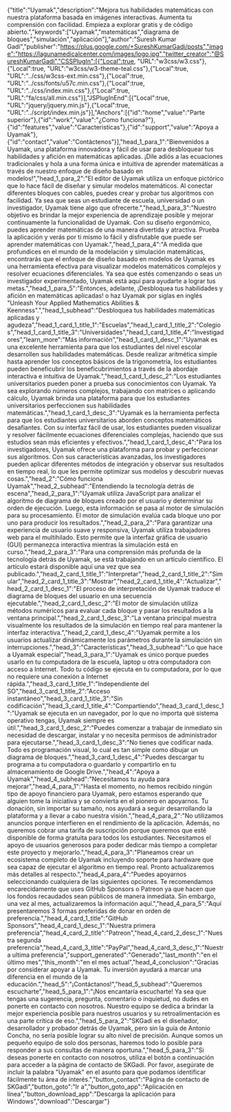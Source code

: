 ﻿{"title":"Uyamak","description":"Mejora tus habilidades matemáticas con nuestra plataforma basada en imágenes interactivas. Aumenta tu comprensión con facilidad. Empieza a explorar gratis y de código abierto.","keywords":["Uyamak","matemáticas","diagrama de bloques","simulación","aplicación"],"author":"Suresh Kumar Gadi","publisher":"https://plus.google.com/+SureshKumarGadi/posts","image":"https://lagunamedicalcenter.com/images/logo.jpg","twitter_creator":"@SureshKumarGadi","CSSPlugIn":[{"Local":true, "URL":"w3css/w3.css"},{"Local":true, "URL":"w3css/w3-theme-teal.css"},{"Local":true, "URL":"../css/w3css-ext.min.css"},{"Local":true, "URL":"../css/fonts/u57c.min.css"},{"Local":true, "URL":"../css/index.min.css"},{"Local":true, "URL":"fa/css/all.min.css"}],"JSPlugInEnd":[{"Local":true, "URL":"jquery/jquery.min.js"},{"Local":true, "URL":"../script/index.min.js"}],"Anchors":[{"id":"home","value":"Parte superior"},{"id":"work","value":"¿Como funciona?"},{"id":"features","value":"Caracteristicas"},{"id":"support","value":"Apoya a Uyamak"},{"id":"contact","value":"Contáctenos"}],"head_1_para_1":"Bienvenidos a Uyamak, una plataforma innovadora y fácil de usar para desbloquear tus habilidades y afición en matemáticas aplicadas. ¡Dile adiós a las ecuaciones tradicionales y hola a una forma única e intuitiva de aprender matemáticas a través de nuestro enfoque de diseño basado en modelos!","head_1_para_2":"El editor de Uyamak utiliza un enfoque pictórico que lo hace fácil de diseñar y simular modelos matemáticos. Al conectar diferentes bloques con cables, puedes crear y probar tus algoritmos con facilidad. Ya sea que seas un estudiante de escuela, universidad o un investigador, Uyamak tiene algo que ofrecerte.","head_1_para_3":"Nuestro objetivo es brindar la mejor experiencia de aprendizaje posible y mejorar continuamente la funcionalidad de Uyamak. Con su diseño ergonómico, puedes aprender matemáticas de una manera divertida y atractiva. Prueba la aplicación y verás por ti mismo lo fácil y disfrutable que puede ser aprender matemáticas con Uyamak.","head_1_para_4":"A medida que profundices en el mundo de la modelación y simulación matemáticas, encontrarás que el enfoque de diseño basado en modelos de Uyamak es una herramienta efectiva para visualizar modelos matemáticos complejos y resolver ecuaciones diferenciales. Ya sea que estés comenzando o seas un investigador experimentado, Uyamak está aquí para ayudarte a lograr tus metas.","head_1_para_5":"Entonces, adelante, ¡Desbloquea tus habilidades y afición en matemáticas aplicadas! o haz Uyamak por siglas en inglés \"Unleash Your Applied Mathematics Abilities & Keenness\".","head_1_subhead":"Desbloquea tus habilidades matemáticas aplicadas y agudeza","head_1_card_1_title_1":"Escuelas","head_1_card_1_title_2":"Colegios","head_1_card_1_title_3":"Universidades","head_1_card_1_title_4":"Investigadores","learn_more":"Más información","head_1_card_1_desc_1":"Uyamak es una excelente herramienta para que los estudiantes del nivel escolar desarrollen sus habilidades matemáticas. Desde realizar aritmética simple hasta aprender los conceptos básicos de la trigonometría, los estudiantes pueden beneficubrir los beneficubrimientos a través de la abordaje interactiva e intuitiva de Uyamak.","head_1_card_1_desc_2":"Los estudiantes universitarios pueden poner a prueba sus conocimientos con Uyamak. Ya sea explorando números complejos, trabajando con matrices o aplicando cálculo, Uyamak brinda una plataforma para que los estudiantes universitarios perfeccionen sus habilidades matemáticas.","head_1_card_1_desc_3":"Uyamak es la herramienta perfecta para que los estudiantes universitarios aborden conceptos matemáticos desafiantes. Con su interfaz fácil de usar, los estudiantes pueden visualizar y resolver fácilmente ecuaciones diferenciales complejas, haciendo que sus estudios sean más eficientes y efectivos.","head_1_card_1_desc_4":"Para los investigadores, Uyamak ofrece una plataforma para probar y perfeccionar sus algoritmos. Con sus características avanzadas, los investigadores pueden aplicar diferentes métodos de integración y observar sus resultados en tiempo real, lo que les permite optimizar sus modelos y descubrir nuevas cosas.","head_2":"Cómo funciona Uyamak","head_2_subhead":"Entendiendo la tecnología detrás de escena","head_2_para_1":"Uyamak utiliza JavaScript para analizar el algoritmo de diagrama de bloques creado por el usuario y determinar su orden de ejecución. Luego, esta información se pasa al motor de simulación para su procesamiento. El motor de simulación evalúa cada bloque uno por uno para producir los resultados.","head_2_para_2":"Para garantizar una experiencia de usuario suave y responsiva, Uyamak utiliza trabajadores web para el multihilado. Esto permite que la interfaz gráfica de usuario (GUI) permanezca interactiva mientras la simulación está en curso.","head_2_para_3":"Para una comprensión más profunda de la tecnología detrás de Uyamak, se está trabajando en un artículo científico. El artículo estará disponible aquí una vez que sea publicado.","head_2_card_1_title_1":"Interpretar","head_2_card_1_title_2":"Simular","head_2_card_1_title_3":"Mostrar","head_2_card_1_title_4":"Actualizar","head_2_card_1_desc_1":"El proceso de interpretación de Uyamak traduce el diagrama de bloques del usuario en una secuencia ejecutable.","head_2_card_1_desc_2":"El motor de simulación utiliza métodos numéricos para evaluar cada bloque y pasar los resultados a la ventana principal.","head_2_card_1_desc_3":"La ventana principal muestra visualmente los resultados de la simulación en tiempo real para mantener la interfaz interactiva.","head_2_card_1_desc_4":"Uyamak permite a los usuarios actualizar dinámicamente los parámetros durante la simulación sin interrupciones.","head_3":"Características","head_3_subhead":"Lo que hace a Uyamak especial","head_3_para_1":"Uyamak es único porque puedes usarlo en tu computadora de la escuela, laptop u otra computadora con acceso a Internet. Todo tu código se ejecuta en tu computadora, por lo que no requiere una conexión a Internet rápida.","head_3_card_1_title_1":"Independiente del SO","head_3_card_1_title_2":"Acceso instantáneo","head_3_card_1_title_3":"Sin codificación","head_3_card_1_title_4":"Compartiendo","head_3_card_1_desc_1":"Uyamak se ejecuta en un navegador, por lo que no importa qué sistema operativo tengas, Uyamak siempre es útil.","head_3_card_1_desc_2":"Puedes comenzar a trabajar de inmediato sin necesidad de descargar, instalar y no necesita permisos de administrador para ejecutarse.","head_3_card_1_desc_3":"No tienes que codificar nada. Todo es programación visual, lo cual es tan simple como dibujar un diagrama de bloques.","head_3_card_1_desc_4":"Puedes descargar tu programa a tu computadora o guardarlo y compartirlo en tu almacenamiento de Google Drive.","head_4":"Apoya a Uyamak","head_4_subhead":"Necesitamos tu ayuda para mejorar","head_4_para_1":"Hasta el momento, no hemos recibido ningún tipo de apoyo financiero para Uyamak, pero estamos esperando que alguien tome la iniciativa y se convierta en el pionero en apoyarnos. Tu donación, sin importar su tamaño, nos ayudará a seguir desarrollando la plataforma y a llevar a cabo nuestra visión.","head_4_para_2":"No utilizamos anuncios porque interfieren en el rendimiento de la aplicación. Además, no queremos cobrar una tarifa de suscripción porque queremos que esté disponible de forma gratuita para todos los estudiantes. Necesitamos el apoyo de usuarios generosos para poder dedicar más tiempo a completar este proyecto y mejorarlo.","head_4_para_3":"Planeamos crear un ecosistema completo de Uyamak incluyendo soporte para hardware que sea capaz de ejecutar el algoritmo en tiempo real. Pronto actualizaremos más detalles al respecto.","head_4_para_4":"Puedes apoyarnos seleccionando cualquiera de las siguientes opciones. Te recomendamos encarecidamente que uses GitHub Sponsors o Patreon ya que hacen que los fondos recaudados sean públicos de manera inmediata. Sin embargo, una vez al mes, actualizaremos la información aquí.","head_4_para_5":"Aquí presentaremos 3 formas preferidas de donar en orden de preferencia.","head_4_card_1_title":"GitHub Sponsors","head_4_card_1_desc_1":"Nuestra primera preferencia","head_4_card_2_title":"Patreon","head_4_card_2_desc_1":"Nuestra segunda preferencia","head_4_card_3_title":"PayPal","head_4_card_3_desc_1":"Nuestra ultima preferencia","support_generated":"Generado","last_month":"en el último mes","this_month":"en el mes actual","head_4_conclusion":"Gracias por considerar apoyar a Uyamak. Tu inversión ayudará a marcar una diferencia en el mundo de la educación.","head_5":"¡Contáctanos!","head_5_subhead":"Queremos escucharte","head_5_para_1":"¡Nos encantaría escucharte! Ya sea que tengas una sugerencia, pregunta, comentario o inquietud, no dudes en ponerte en contacto con nosotros. Nuestro equipo se dedica a brindar la mejor experiencia posible para nuestros usuarios y su retroalimentación es una parte crítica de eso.","head_5_para_2":"SKGadi es el diseñador, desarrollador y probador detrás de Uyamak, pero sin la guía de Antonio Concha, no sería posible lograr su alto nivel de precisión. Aunque somos un pequeño equipo de solo dos personas, haremos todo lo posible para responder a sus consultas de manera oportuna.","head_5_para_3":"Si deseas ponerte en contacto con nosotros, utiliza el botón a continuación para acceder a la página de contacto de SKGadi. Por favor, asegúrate de incluir la palabra \"Uyamak\" en el asunto para que podamos identificar fácilmente tu área de interés.","button_contact":"Página de contacto de SKGadi","button_goto":"Ir a","button_goto_app":"Aplicación en línea","button_download_app":"Descarga la aplicación para Windows","download":"Descargar"}